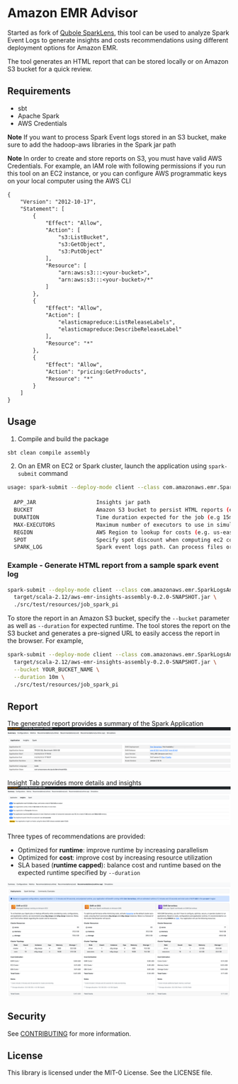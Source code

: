 # Amazon EMR Advisor
Started as fork of [Qubole SparkLens](https://github.com/qubole/sparklens), this tool can be used to analyze Spark 
Event Logs to generate insights and costs recommendations using different deployment options for Amazon EMR.

The tool generates an HTML report that can be stored locally or on Amazon S3 bucket for a quick review.

## Requirements
- sbt
- Apache Spark
- AWS Credentials

**Note** If you want to process Spark Event logs stored in an S3 bucket, make sure to add the hadoop-aws libraries in 
the Spark jar path

**Note** In order to create and store reports on S3, you must have valid AWS Credentials. For example, an IAM role
with following permissions if you run this tool on an EC2 instance, or you can configure AWS programmatic keys on your local 
computer using the AWS CLI

```
{
    "Version": "2012-10-17",
    "Statement": [
        {
            "Effect": "Allow",
            "Action": [
                "s3:ListBucket",
                "s3:GetObject",
                "s3:PutObject"
            ],
            "Resource": [
                "arn:aws:s3:::<your-bucket>",
                "arn:aws:s3:::<your-bucket>/*"
            ]
        },
        {
            "Effect": "Allow",
            "Action": [
                "elasticmapreduce:ListReleaseLabels",
                "elasticmapreduce:DescribeReleaseLabel"
            ],
            "Resource": "*"
        },
        {
            "Effect": "Allow",
            "Action": "pricing:GetProducts",
            "Resource": "*"
        }
    ]
}
```

## Usage

1. Compile and build the package

```bash
sbt clean compile assembly
```

2. On an EMR on EC2 or Spark cluster, launch the application using `spark-submit` command

```bash
usage: spark-submit --deploy-mode client --class com.amazonaws.emr.SparkLogsAnalyzer <APP_JAR> [--bucket BUCKET] [--duration DURATION] [--max-executors MAX-EXECUTORS] [--region REGION] [--spot SPOT] <SPARK_LOG>

  APP_JAR                   Insights jar path
  BUCKET                    Amazon S3 bucket to persist HTML reports (e.g my.bucket.name)
  DURATION                  Time duration expected for the job (e.g 15m)
  MAX-EXECUTORS             Maximum number of executors to use in simulations
  REGION                    AWS Region to lookup for costs (e.g. us-east-1)
  SPOT                      Specify spot discount when computing ec2 costs (e.g. 0.7)
  SPARK_LOG                 Spark event logs path. Can process files or directories stored in S3 (s3://), HDFS (hdfs://), or local fs
```

### Example - Generate HTML report from a sample spark event log

```bash
spark-submit --deploy-mode client --class com.amazonaws.emr.SparkLogsAnalyzer \
  target/scala-2.12/aws-emr-insights-assembly-0.2.0-SNAPSHOT.jar \
  ./src/test/resources/job_spark_pi
```

To store the report in an Amazon S3 bucket, specify the `--bucket` parameter as well as `--duration` for expected runtime. The tool stores the report on the S3 bucket and generates a pre-signed URL to easily access the report in the browser. For example,

```bash
spark-submit --deploy-mode client --class com.amazonaws.emr.SparkLogsAnalyzer \
  target/scala-2.12/aws-emr-insights-assembly-0.2.0-SNAPSHOT.jar \
  --bucket YOUR_BUCKET_NAME \
  --duration 10m \
  ./src/test/resources/job_spark_pi
```

## Report
The generated report provides a summary of the Spark Application
![image info](docs/images/SummaryApplicaitonPage.png)

Insight Tab provides more details and insights 
![image info](docs/images/SummaryInsightsPage.png)

Three types of recommendations are provided:
* Optimized for **runtime**: improve runtime by increasing parallelism
* Optimized for **cost**: improve cost by increasing resource utilization
* SLA based (**runtime capped**): balance cost and runtime based on the expected runtime specified by `--duration`  


![image info](docs/images/RecRuntimeCapDepolyments.png)

## Security

See [CONTRIBUTING](CONTRIBUTING.md#security-issue-notifications) for more information.

## License

This library is licensed under the MIT-0 License. See the LICENSE file.

